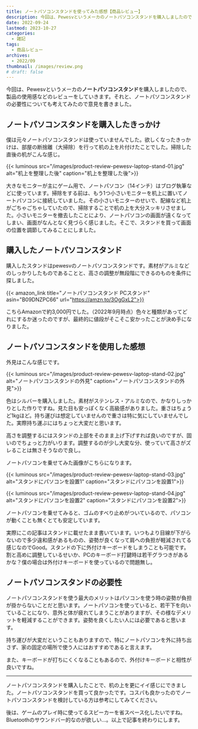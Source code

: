 ```yaml
---
title: ノートパソコンスタンドを使ってみた感想【商品レビュー】
description: 今回は、Pewesvというメーカのノートパソコンスタンドを購入しましたので、製品の使用感などのレビューをしていきます。それと、ノートパソコンスタンドの必要性についても考えてみたので意見を書きました。
date: 2022-09-24
lastmod: 2023-10-27
categories: 
  - 雑記
tags: 
  - 商品レビュー
archives: 
  - 2022/09 
thumbnail: /images/review.png
# draft: false
---
```


今回は、Pewesvというメーカの**ノートパソコンスタンド**を購入しましたので、製品の使用感などのレビューをしていきます。それと、ノートパソコンスタンドの必要性についても考えてみたので意見を書きました。

## ノートパソコンスタンドを購入したきっかけ

僕は元々ノートパソコンスタンドは使っていませんでした。欲しくなったきっかけは、部屋の断捨離（大掃除）を行って机の上を片付けたことでした。掃除した直後の机がこんな感じ。

{{< luminous src="/images/product-review-pewesv-laptop-stand-01.jpg" alt="机上を整理した後" caption="机上を整理した後">}}

大きなモニターが主にゲーム用で、ノートパソコン（14インチ）はブログ執筆などに使っています。掃除をする前は、もう1つ小さいモニターを机上に置いてノートパソコンに接続していました。その小さいモニターのせいで、配線など机上がごちゃごちゃしていたので、掃除することで机の上を大分スッキリさせました。小さいモニターを撤去したことにより、ノートパソコンの画面が遠くなってしまい、画面がなんとなく見づらく感じました。そこで、スタンドを買って画面の位置を調節してみることにしました。

## 購入したノートパソコンスタンド

購入したスタンドはpewesvのノートパソコンスタンドです。素材がアルミなどのしっかりしたものであることと、高さの調整が無段階にできるのものを条件に探しました。

{{< amazon_link title="ノートパソコンスタンド PCスタンド" asin="B09DNZPC66" url="https://amzn.to/3OgGxL2">}}

こちらAmazonで約3,000円でした。（2022年9月時点）色々と種類があってどれにするか迷ったのですが、最終的に値段がそこそこ安かったことが決め手になりました。

## ノートパソコンスタンドを使用した感想

外見はこんな感じです。

{{< luminous src="/images/product-review-pewesv-laptop-stand-02.jpg" alt="ノートパソコンスタンドの外見" caption="ノートパソコンスタンドの外見">}}

色はシルバーを購入しました。素材がステンレス・アルミなので、かなりしっかりとした作りですね。見た目も安っぽくなく高級感がありました。重さはちょうど1kgほど。持ち運びは想定していませんので重さは特に気にしていませんでした。実際持ち運ぶにはちょっと大変だと思います。

高さを調整するにはスタンドの上部をそのまま上げ下げすれば良いのですが、固いのでちょっと力がいります。調整するのが少し大変な分、使っていて高さがズレることは無さそうなので良し。

ノートパソコンを乗せてみた画像がこちらになります。

{{< luminous src="/images/product-review-pewesv-laptop-stand-03.jpg" alt="スタンドにパソコンを設置1" caption="スタンドにパソコンを設置1">}}

{{< luminous src="/images/product-review-pewesv-laptop-stand-04.jpg" alt="スタンドにパソコンを設置2" caption="スタンドにパソコンを設置2">}}

ノートパソコンを乗せてみると、ゴムのすべり止めがついているので、パソコンが動くことも無くとても安定しています。

実際にこの記事はスタンドに載せたまま書いています。いつもより目線が下がらないので多少違和感があるものの、姿勢が良くなって肩への負担が軽減されてる感じなのでGood。スタンドの下に外付けキーボードをしまうことも可能です。割と高めに調整しているせいか、PCのキーボード打鍵時は若干グラつきがあるかな？僕の場合は外付けキーボードを使っているので問題無し。

## ノートパソコンスタンドの必要性

ノートパソコンスタンドを使う最大のメリットはパソコンを使う時の姿勢が負担が掛からないことだと思います。ノートパソコンを使っていると、若干下を向いていることになり、意外と体が疲れてしまうことがありますが、その様なデメリットを軽減することができます。姿勢を良くしたい人には必要であると思います。

持ち運びが大変だということもありますので、特にノートパソコンを外に持ち出さず、家の固定の場所で使う人にはおすすめであると言えます。

また、キーボードが打ちにくくなることもあるので、外付けキーボードと相性が良いですね。

* * *

ノートパソコンスタンドを購入したことで、机の上を更にイイ感じにできました。ノートパソコンスタンドを買って良かったです。コスパも良かったのでノートパソコンスタンドを検討している方は参考にしてみてください。

後は、ゲームのプレイ時に使ってるスピーカーを省スペース化したいですね。Bluetoothのサウンドバー的なのが欲しい…。以上で記事を終わりにします。